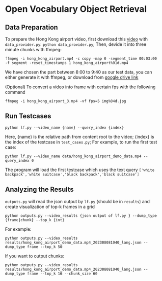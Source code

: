 # Open Vocabulary Object Retrieval
## Data Preparation
To prepare the Hong Kong airport video, first download this [video](https://www.youtube.com/watch?v=VRmh2gGeBiE) with `data_provider.py`: `python data_provider.py`; Then, devide it into three minute chunks with ffmpeg: 
```
ffmpeg -i hong_kong_airport.mp4 -c copy -map 0 -segment_time 00:03:00 -f segment -reset_timestamps 1 hong_kong_airport%01d.mp4
```
We have chosen the part between 8:00 to 9:40 as our test data, you can either generate it with ffmpeg, or download
from [google drive link](https://drive.google.com/file/d/1NW670p5VUBKKNl2oZfA80VCNNgit7kcY/view?usp=drive_link)

(Optional) To convert a video into frame with certain fps with the following command
```
ffmpeg -i hong_kong_airport_3.mp4 -vf fps=5 img%04d.jpg
```
## Run Testcases
```
python lf.py --video_name {name} --query_index {index}
```
Here, {name} is the relative path from content root to the video; {index} is the index of the testcase in `test_cases.py`;
For example, to run the first test case:
```
python lf.py --video_name data/hong_kong_airport_demo_data.mp4 --query_index 0
```
The program will load the first testcase which uses the text query `['white backpack','white suitcase','black backpack','black suitcase']`
## Analyzing the Results
`outputs.py` will read the json output by `lf.py` (should be in `results`) and create visualization of top-k frames in a grid
```
python outputs.py --video_results {json output of lf.py } --dump_type {frame|chunk} --top_k {int}
```
For example:
```
python outputs.py --video_results results/hong_kong_airport_demo_data.mp4_202308081040_lang.json --dump_type frame --top_k 50
```
If you want to output chunks:
```
python outputs.py --video_results results/hong_kong_airport_demo_data.mp4_202308081040_lang.json --dump_type frame --top_k 16 --chunk_size 60
```

